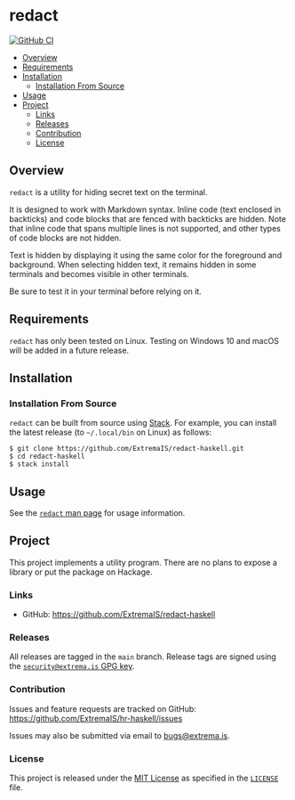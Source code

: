 # redact

[![GitHub CI](https://github.com/ExtremaIS/redact-haskell/workflows/CI/badge.svg?branch=main)](https://github.com/ExtremaIS/redact-haskell/actions)

* [Overview](#overview)
* [Requirements](#requirements)
* [Installation](#installation)
    * [Installation From Source](#installation-from-source)
* [Usage](#usage)
* [Project](#project)
    * [Links](#links)
    * [Releases](#releases)
    * [Contribution](#contribution)
    * [License](#license)

## Overview

`redact` is a utility for hiding secret text on the terminal.

It is designed to work with Markdown syntax.  Inline code (text enclosed in
backticks) and code blocks that are fenced with backticks are hidden.  Note
that inline code that spans multiple lines is not supported, and other types
of code blocks are not hidden.

Text is hidden by displaying it using the same color for the foreground and
background.  When selecting hidden text, it remains hidden in some terminals
and becomes visible in other terminals.

Be sure to test it in your terminal before relying on it.

## Requirements

`redact` has only been tested on Linux.  Testing on Windows 10 and macOS will
be added in a future release.

## Installation

### Installation From Source

`redact` can be built from source using [Stack](https://www.haskellstack.org).
For example, you can install the latest release (to `~/.local/bin` on Linux)
as follows:

```
$ git clone https://github.com/ExtremaIS/redact-haskell.git
$ cd redact-haskell
$ stack install
```

## Usage

See the [`redact` man page](doc/redact.1.md) for usage information.

## Project

This project implements a utility program.  There are no plans to expose a
library or put the package on Hackage.

### Links

* GitHub: <https://github.com/ExtremaIS/redact-haskell>

### Releases

All releases are tagged in the `main` branch.  Release tags are signed using
the
[`security@extrema.is` GPG key](http://keys.gnupg.net/pks/lookup?op=vindex&fingerprint=on&search=0x1D484E4B4705FADF).

### Contribution

Issues and feature requests are tracked on GitHub:
<https://github.com/ExtremaIS/hr-haskell/issues>

Issues may also be submitted via email to <bugs@extrema.is>.

### License

This project is released under the
[MIT License](https://opensource.org/licenses/MIT) as specified in the
[`LICENSE`](LICENSE) file.
